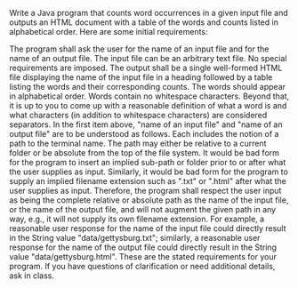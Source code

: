 Write a Java program that counts word occurrences in a given input file and outputs an HTML document with a table of the words and counts listed in alphabetical order. Here are some initial requirements:

The program shall ask the user for the name of an input file and for the name of an output file.
The input file can be an arbitrary text file. No special requirements are imposed.
The output shall be a single well-formed HTML file displaying the name of the input file in a heading followed by a table listing the words and their corresponding counts. The words should appear in alphabetical order.
Words contain no whitespace characters. Beyond that, it is up to you to come up with a reasonable definition of what a word is and what characters (in addition to whitespace characters) are considered separators.
In the first item above, "name of an input file" and "name of an output file" are to be understood as follows. Each includes the notion of a path to the terminal name. The path may either be relative to a current folder or be absolute from the top of the file system. It would be bad form for the program to insert an implied sub-path or folder prior to or after what the user supplies as input. Similarly, it would be bad form for the program to supply an implied filename extension such as ".txt" or ".html" after what the user supplies as input. Therefore, the program shall respect the user input as being the complete relative or absolute path as the name of the input file, or the name of the output file, and will not augment the given path in any way, e.g., it will not supply its own filename extension. For example, a reasonable user response for the name of the input file could directly result in the String value "data/gettysburg.txt"; similarly, a reasonable user response for the name of the output file could directly result in the String value "data/gettysburg.html".
These are the stated requirements for your program. If you have questions of clarification or need additional details, ask in class.
